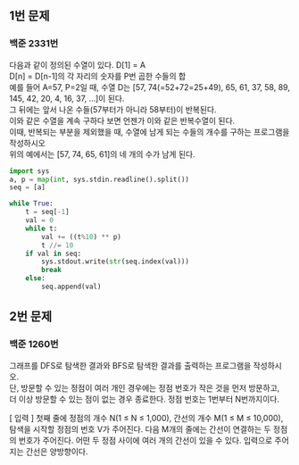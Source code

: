 ## 1번 문제
### 백준 2331번 
다음과 같이 정의된 수열이 있다.
D[1] = A  
D[n] = D[n-1]의 각 자리의 숫자를 P번 곱한 수들의 합    
예를 들어 A=57, P=2일 때, 수열 D는 [57, 74(=52+72=25+49), 65, 61, 37, 58, 89, 145, 42, 20, 4, 16, 37, …]이 된다.  
그 뒤에는 앞서 나온 수들(57부터가 아니라 58부터)이 반복된다.  
이와 같은 수열을 계속 구하다 보면 언젠가 이와 같은 반복수열이 된다.  
이때, 반복되는 부분을 제외했을 때, 수열에 남게 되는 수들의 개수를 구하는 프로그램을 작성하시오  
위의 예에서는 [57, 74, 65, 61]의 네 개의 수가 남게 된다.  
```python
import sys 
a, p = map(int, sys.stdin.readline().split()) 
seq = [a] 

while True: 
	t = seq[-1] 
	val = 0 
	while t: 
 		val += ((t%10) ** p) 
		t //= 10 
	if val in seq: 
		sys.stdout.write(str(seq.index(val))) 
		break 
	else: 
		seq.append(val)
 ```
 ## 2번 문제
 ### 백준 1260번 
 그래프를 DFS로 탐색한 결과와 BFS로 탐색한 결과를 출력하는 프로그램을 작성하시오.   
 단, 방문할 수 있는 정점이 여러 개인 경우에는 정점 번호가 작은 것을 먼저 방문하고,   
 더 이상 방문할 수 있는 점이 없는 경우 종료한다. 정점 번호는 1번부터 N번까지이다.  
 
 [ 입력 ]
 첫째 줄에 정점의 개수 N(1 ≤ N ≤ 1,000), 간선의 개수 M(1 ≤ M ≤ 10,000), 탐색을 시작할 정점의 번호 V가 주어진다. 다음 M개의 줄에는 간선이 연결하는 두 정점의 번호가 주어진다. 
 어떤 두 정점 사이에 여러 개의 간선이 있을 수 있다. 
 입력으로 주어지는 간선은 양방향이다.  
 
